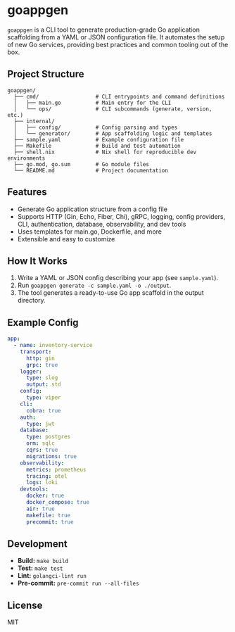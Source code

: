 # goappgen

`goappgen` is a CLI tool to generate production-grade Go application scaffolding from a YAML or JSON configuration file. It automates the setup of new Go services, providing best practices and common tooling out of the box.

## Project Structure
```
goappgen/
  ├── cmd/                  # CLI entrypoints and command definitions
  │   ├── main.go           # Main entry for the CLI
  │   └── ops/              # CLI subcommands (generate, version, etc.)
  ├── internal/
  │   ├── config/           # Config parsing and types
  │   └── generator/        # App scaffolding logic and templates
  ├── sample.yaml           # Example configuration file
  ├── Makefile              # Build and test automation
  ├── shell.nix             # Nix shell for reproducible dev environments
  ├── go.mod, go.sum        # Go module files
  └── README.md             # Project documentation
```

## Features
- Generate Go application structure from a config file
- Supports HTTP (Gin, Echo, Fiber, Chi), gRPC, logging, config providers, CLI, authentication, database, observability, and dev tools
- Uses templates for main.go, Dockerfile, and more
- Extensible and easy to customize

## How It Works
1. Write a YAML or JSON config describing your app (see `sample.yaml`).
2. Run `goappgen generate -c sample.yaml -o ./output`.
3. The tool generates a ready-to-use Go app scaffold in the output directory.

## Example Config
```yaml
app:
  - name: inventory-service
    transport:
      http: gin
      grpc: true
    logger:
      type: slog
      output: std
    config:
      type: viper
    cli:
      cobra: true
    auth:
      type: jwt
    database:
      type: postgres
      orm: sqlc
      cqrs: true
      migrations: true
    observability:
      metrics: prometheus
      tracing: otel
      logs: loki
    devtools:
      docker: true
      docker_compose: true
      air: true
      makefile: true
      precommit: true
```

## Development

- **Build:** `make build`
- **Test:** `make test`
- **Lint:** `golangci-lint run`
- **Pre-commit:** `pre-commit run --all-files`

## License
MIT
